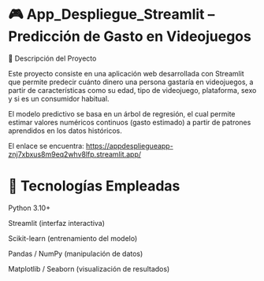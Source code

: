 # 🎮 App_Despliegue_Streamlit – Predicción de Gasto en Videojuegos
🧠 Descripción del Proyecto

Este proyecto consiste en una aplicación web desarrollada con Streamlit que permite predecir cuánto dinero una persona gastaría en videojuegos, a partir de características como su edad, tipo de videojuego, plataforma, sexo y si es un consumidor habitual.

El modelo predictivo se basa en un árbol de regresión, el cual permite estimar valores numéricos continuos (gasto estimado) a partir de patrones aprendidos en los datos históricos.

El enlace se encuentra: https://appdespliegueapp-znj7xbxus8m9eq2whv8lfp.streamlit.app/

# 🧩 Tecnologías Empleadas

Python 3.10+

Streamlit (interfaz interactiva)

Scikit-learn (entrenamiento del modelo)

Pandas / NumPy (manipulación de datos)

Matplotlib / Seaborn (visualización de resultados)
